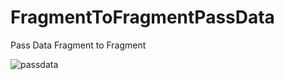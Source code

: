 # FragmentToFragmentPassData
Pass Data Fragment to Fragment

![passdata](https://user-images.githubusercontent.com/61373662/121619629-87efcc00-ca86-11eb-8b31-73f16639806b.gif)
